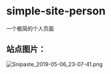 # simple-site-person
一个极简的个人页面
<html>
<body>
<h2>站点图片：</h2>
<img src="https://i.loli.net/2019/05/06/5cd04dda8e9fc.png" alt="Snipaste_2019-05-06_23-07-41.png" title="Snipaste_2019-05-06_23-07-41.png" />
</body>
</html>

